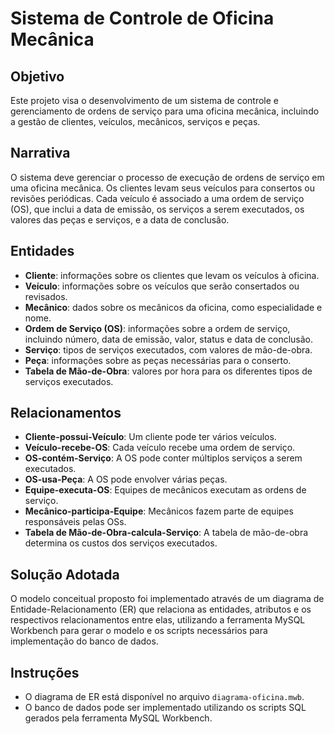 # Sistema de Controle de Oficina Mecânica

## Objetivo
Este projeto visa o desenvolvimento de um sistema de controle e gerenciamento de ordens de serviço para uma oficina mecânica, incluindo a gestão de clientes, veículos, mecânicos, serviços e peças.

## Narrativa
O sistema deve gerenciar o processo de execução de ordens de serviço em uma oficina mecânica. Os clientes levam seus veículos para consertos ou revisões periódicas. Cada veículo é associado a uma ordem de serviço (OS), que inclui a data de emissão, os serviços a serem executados, os valores das peças e serviços, e a data de conclusão.

## Entidades
- **Cliente**: informações sobre os clientes que levam os veículos à oficina.
- **Veículo**: informações sobre os veículos que serão consertados ou revisados.
- **Mecânico**: dados sobre os mecânicos da oficina, como especialidade e nome.
- **Ordem de Serviço (OS)**: informações sobre a ordem de serviço, incluindo número, data de emissão, valor, status e data de conclusão.
- **Serviço**: tipos de serviços executados, com valores de mão-de-obra.
- **Peça**: informações sobre as peças necessárias para o conserto.
- **Tabela de Mão-de-Obra**: valores por hora para os diferentes tipos de serviços executados.

## Relacionamentos
- **Cliente-possui-Veículo**: Um cliente pode ter vários veículos.
- **Veículo-recebe-OS**: Cada veículo recebe uma ordem de serviço.
- **OS-contém-Serviço**: A OS pode conter múltiplos serviços a serem executados.
- **OS-usa-Peça**: A OS pode envolver várias peças.
- **Equipe-executa-OS**: Equipes de mecânicos executam as ordens de serviço.
- **Mecânico-participa-Equipe**: Mecânicos fazem parte de equipes responsáveis pelas OSs.
- **Tabela de Mão-de-Obra-calcula-Serviço**: A tabela de mão-de-obra determina os custos dos serviços executados.

## Solução Adotada
O modelo conceitual proposto foi implementado através de um diagrama de Entidade-Relacionamento (ER) que relaciona as entidades, atributos e os respectivos relacionamentos entre elas, utilizando a ferramenta MySQL Workbench para gerar o modelo e os scripts necessários para implementação do banco de dados.

## Instruções
- O diagrama de ER está disponível no arquivo `diagrama-oficina.mwb`.
- O banco de dados pode ser implementado utilizando os scripts SQL gerados pela ferramenta MySQL Workbench.
